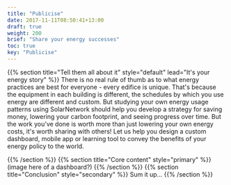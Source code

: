 ```yaml
---
title: "Publicise"
date: 2017-11-11T08:50:41+13:00
draft: true
weight: 200
brief: "Share your energy successes"
toc: true
key: "Publicise"
---
```

{{% section  title="Tell them all about it" style="default" lead="It's your energy story" %}}
There is no real rule of thumb as to what energy practices are best for everyone - every edifice is unique. That's because the equipment in each building is different, the schedules by which you use energy are different and custom.  But studying your own energy usage patterns using SolarNetwork should help you develop a strategy for saving money, lowering your carbon footprint, and seeing progress over time.  But the work you've done is worth more than just lowering your own energy costs, it's worth sharing with others!  Let us help you design a custom dashboard, mobile app or learning tool to convey the benefits of your energy policy to the world.

{{% /section %}}
{{% section  title="Core content" style="primary" %}}
(image here of a dashboard?)
{{% /section %}}
{{% section  title="Conclusion" style="secondary" %}}
Sum it up...
{{% /section %}}
